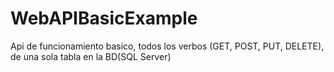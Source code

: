 # WebAPIBasicExample
Api de funcionamiento basico, todos los verbos (GET, POST, PUT, DELETE), de una sola tabla en la BD(SQL Server)
